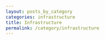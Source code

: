 ```yaml
---
layout: posts_by_category
categories: infrastructure
title: Infrastructure
permalink: /category/infrastructure
---
```


